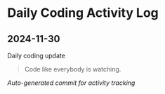 # Daily Coding Activity Log

## 2024-11-30

Daily coding update

> Code like everybody is watching.

*Auto-generated commit for activity tracking*
